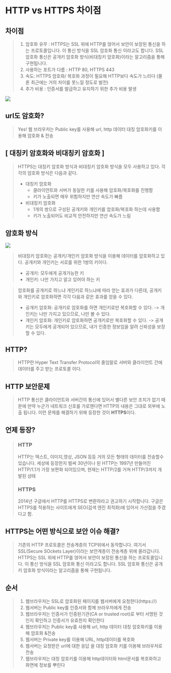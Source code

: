 # HTTP vs HTTPS 차이점

## 차이점

> 1. 암호화 유무 : HTTPS는 SSL 위에 HTTP를 얹어서 보안이 보장된 통신을 하는 프로토콜입니다. 이 통신 방식을 SSL 암호화 통신 이라고도 합니다. SSL 암호화 통신은 공개키 암호화 방식(비대칭키 암호화)이라는 알고리즘을 통해 구현됩니다.
> 2. 사용하는 포트가 다름 : HTTP 80, HTTPS 443
> 3. 속도: HTTPS 암호화/ 복호화 과정이 필요해 HTTP보다 속도가 느리다 (물론 최근에는 거의 차이를 못느낄 정도로 발전)
> 4. 추가 비용 : 인증서를 발급하고 유지하기 위한 추가 비용 발생

<img src="https://user-images.githubusercontent.com/69666944/164370087-7eef3392-e85e-4fe0-9beb-06c01c4207f2.png">

## url도 암호화?

> Yes!
> 웹 브라우저는 Public key를 사용해 url, http 데이터 대칭 암호화키를 이용해 암호화 & 전송

## [ 대칭키 암호화와 비대칭키 암호화 ]

> HTTPS는 대칭키 암호화 방식과 비대칭키 암호화 방식을 모두 사용하고 있다. 각각의 암호화 방식은 다음과 같다.
>
> - 대칭키 암호화
>   - 클라이언트와 서버가 동일한 키를 사용해 암호화/복호화를 진행함
>   - 키가 노출되면 매우 위험하지만 연산 속도가 빠름
> - 비대칭키 암호화
>   - 1개의 쌍으로 구성된 공개키와 개인키를 암호화/복호화 하는데 사용함
>   - 키가 노출되어도 비교적 안전하지만 연산 속도가 느림

## 암호화 방식

<img src="https://user-images.githubusercontent.com/69666944/164363257-332ff5ea-4340-4510-9edc-55f40c6de5a8.png">

> 비대칭키 암호화는 공개키/개인키 암호화 방식을 이용해 데이터를 암호화하고 있다. 공개키와 개인키는 서로를 위한 1쌍의 키이다.
>
> - 공개키: 모두에게 공개가능한 키
> - 개인키: 나만 가지고 알고 있어야 하는 키

> 암호화를 공개키로 하느냐 개인키로 하느냐에 따라 얻는 효과가 다른데, 공개키와 개인키로 암호화하면 각각 다음과 같은 효과를 얻을 수 있다.
>
> - 공개키 암호화: 공개키로 암호화를 하면 개인키로만 복호화할 수 있다. -> 개인키는 나만 가지고 있으므로, 나만 볼 수 있다.
> - 개인키 암호화: 개인키로 암호화하면 공개키로만 복호화할 수 있다. -> 공개키는 모두에게 공개되어 있으므로, 내가 인증한 정보임을 알려 신뢰성을 보장할 수 있다.

## HTTP?

> HTTP란 Hyper Text Transfer Protocol의 줄임말로
> 서버와 클라이언트 간에 데이터를 주고 받는 프로토콜 이다.

## HTTP 보안문제

> HTTP 통신은 클라이언트와 서버간의 통신에 있어서 별다른 보안 조치가 없기 때문에 만약 누군가 네트워크 신호를 가로챈다면 HTTP의 내용은 그대로 외부에 노출 됩니다. 이런 문제를 해결하기 위해 등장한 것이 **HTTPS**이다.

## 언제 등장?

> ### HTTP
>
> HTTP는 텍스트, 이미지,영상, JSON 등등 거의 모든 형태의 데이터를 전송할수 있습니다.
> 세상에 등장한지 벌써 30년이나 된 HTTP는 1997년 만들어진 HTTP/1.1가 가장 보편화 되어있으며, 현재는 HTTP/2를 거쳐 HTTP/3까지 개발된 상태
>
> ### HTTPS
>
> 2014년 구글에서 HTTP를 HTTPS로 변환하라고 권고하기 시작합니다. 구글은 HTTPS를 적용하는 사이트에게 SEO(검색 엔진 최적화)에 있어서 가산점을 주겠다고 함.

## HTTPS는 어떤 방식으로 보안 이슈 해결?

> 기존의 HTTP 프로토콜은 전송계층의 TCP위에서 동작합니다. 여기서 SSL(Secure SOckets Layer)이라는 보안계층이 전송계층 위에 올라갑니다.
> HTTPS는 SSL 위에 HTTP를 얹어서 보안이 보장된 통신을 하는 프로토콜입니다. 이 통신 방식을 SSL 암호화 통신 이라고도 합니다. SSL 암호화 통신은 공개키 암호화 방식이라는 알고리즘을 통해 구현됩니다.

## 순서

> 1. 웹브라우저는 SSL로 암호화된 페이지를 웹서버에게 요청한다(https://)
> 2. 웹서버는 Public key를 인증서와 함께 브라우저에게 전송
> 3. 웹브라우저는 인증서가 인증된기관(CA or trusted root)로 부터 서명된 것인지 확인하고 인증서가 유효한지 확인한다
> 4. 웹브라우저는 Public key를 사용해 url, http 데이터 대칭 암호화키를 이용해 암호화 &전송
> 5. 웹서버는 Private key를 이용해 URL, http데이터를 복호화
> 6. 웹서버는 요청받은 url에 대한 응답 을 대칭 암호화 키를 이용해 브라우저로 전송
> 7. 웹브라우저는 대칭 암호키를 이용해 http데이터와 html문서를 복호화하고 화면에 정보를 뿌린다
